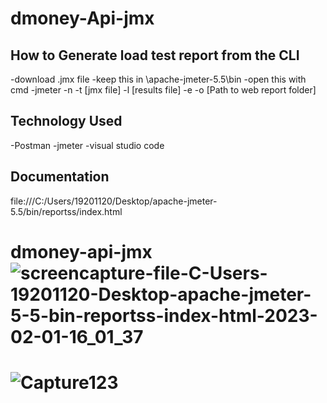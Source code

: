 
#  dmoney-Api-jmx

## How to Generate load test report from the CLI
-download .jmx file 
-keep this in \apache-jmeter-5.5\bin
-open this with cmd 
-jmeter -n -t [jmx file] -l [results file] -e -o [Path to web report folder]


## Technology Used 
-Postman
-jmeter 
-visual studio code
 

## Documentation 
file:///C:/Users/19201120/Desktop/apache-jmeter-5.5/bin/reportss/index.html



# dmoney-api-jmx![screencapture-file-C-Users-19201120-Desktop-apache-jmeter-5-5-bin-reportss-index-html-2023-02-01-16_01_37](https://user-images.githubusercontent.com/123531000/216014172-58c0ab4b-a646-4413-a261-2cd24ed10fda.png)
# ![Capture123](https://user-images.githubusercontent.com/123531000/216020108-bf17ce43-2f44-4699-a1c5-4551fd8bae6b.PNG)
